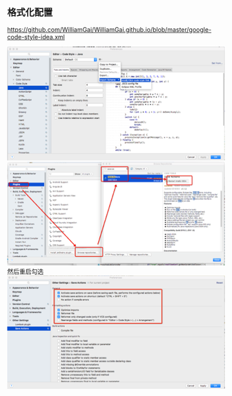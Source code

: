 ## 格式化配置
  https://github.com/WilliamGai/WilliamGai.github.io/blob/master/google-code-style-idea.xml

  ![image](imgs/IDEA_geshihua.png)
  ![image](imgs/IDEA_PLUGIN_SAVE.png)  
  然后重启勾选  
  ![image](imgs/IDEA_SAVE_AC_PLUGIN_AFTER_RESTART.png)
